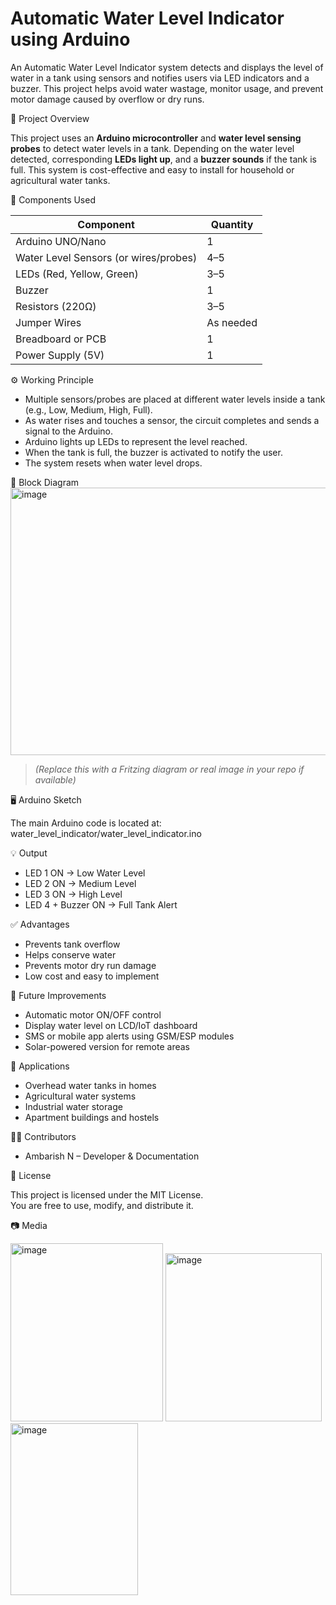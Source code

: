 # Automatic Water Level Indicator using Arduino

An Automatic Water Level Indicator system detects and displays the level of water in a tank using sensors and notifies users via LED indicators and a buzzer. This project helps avoid water wastage, monitor usage, and prevent motor damage caused by overflow or dry runs.


 📘 Project Overview

This project uses an **Arduino microcontroller** and **water level sensing probes** to detect water levels in a tank. Depending on the water level detected, corresponding **LEDs light up**, and a **buzzer sounds** if the tank is full. This system is cost-effective and easy to install for household or agricultural water tanks.



 🔧 Components Used

| Component               | Quantity |
|-------------------------|----------|
| Arduino UNO/Nano        | 1        |
| Water Level Sensors (or wires/probes) | 4–5 |
| LEDs (Red, Yellow, Green) | 3–5      |
| Buzzer                  | 1        |
| Resistors (220Ω)        | 3–5      |
| Jumper Wires            | As needed |
| Breadboard or PCB       | 1        |
| Power Supply (5V)       | 1        |



 ⚙️ Working Principle

- Multiple sensors/probes are placed at different water levels inside a tank (e.g., Low, Medium, High, Full).
- As water rises and touches a sensor, the circuit completes and sends a signal to the Arduino.
- Arduino lights up LEDs to represent the level reached.
- When the tank is full, the buzzer is activated to notify the user.
- The system resets when water level drops.



 🧠 Block Diagram
<img width="506" height="428" alt="image" src="https://github.com/user-attachments/assets/692b5421-0f39-4d90-873d-6315c3292b40" />


> *(Replace this with a Fritzing diagram or real image in your repo if available)*

 🖥️ Arduino Sketch

The main Arduino code is located at:
water_level_indicator/water_level_indicator.ino


 💡 Output

- LED 1 ON → Low Water Level  
- LED 2 ON → Medium Level  
- LED 3 ON → High Level  
- LED 4 + Buzzer ON → Full Tank Alert

 ✅ Advantages

- Prevents tank overflow
- Helps conserve water
- Prevents motor dry run damage
- Low cost and easy to implement

 🚀 Future Improvements

- Automatic motor ON/OFF control
- Display water level on LCD/IoT dashboard
- SMS or mobile app alerts using GSM/ESP modules
- Solar-powered version for remote areas

 📍 Applications

- Overhead water tanks in homes
- Agricultural water systems
- Industrial water storage
- Apartment buildings and hostels

👨‍💻 Contributors

- Ambarish N – Developer & Documentation  


 📄 License

This project is licensed under the MIT License.  
You are free to use, modify, and distribute it.

 📷 Media


<img width="244" height="285" alt="image" src="https://github.com/user-attachments/assets/d106094d-dc7f-439f-804a-45d4d42736b4" />
<img width="250" height="269" alt="image" src="https://github.com/user-attachments/assets/5654eac6-5782-4b2f-851a-340e0e73cf0d" />
<img width="204" height="275" alt="image" src="https://github.com/user-attachments/assets/22bcedfc-9271-4103-81ce-88417cdd2706" />



